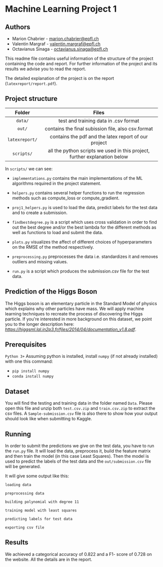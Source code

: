 
  

# Machine Learning Project 1

## **Authors**
  * Marion Chabrier - marion.chabrier@epfl.ch
  * Valentin Margraf - valentin.margraf@epfl.ch
  * Octavianus Sinaga - octavianus.sinaga@epfl.ch

This readme file contains useful information of the structure of the project containing the code and report. For further information of the project and its results we advise you to read the report.

The detailed explanation of the project is on the report (`latexreport/report.pdf`).

  
  

## **Project structure**



| Folder  | Files |
|:--:|:--:|
| `data/`  | test and training data in .csv format |
| `out/`  | contains the final subission file, also csv.format |
| `latexreport/` | contains the pdf and the latex report of our project |
| `scripts/`  | all the python scripts we used in this project, further explanation below |

In `scripts/` we can see:
+  `implementations.py` contains the main implementations of the ML algorithms required in the project statement.

+  `helpers.py` contains several helper functions to run the regression methods such as compute_loss or compute_gradient.

+  `proj1_helpers.py` is used to load the data, predict labels for the test data and to create a submission.

+  `findbestdegree.py` is a script which uses cross validation in order to find out the best degree and/or the best lambda for the different methods as well as functions to load and submit the data.

+  `plots.py` visualizes the affect of different choices of hyperparameters on the RMSE of the method respectively.

+  `preprocessing.py` preprocesses the data i.e. standardizes it and removes outliers and missing values.

+  `run.py` is a script which produces the submission.csv file for the test data.

  

## **Prediction of the Higgs Boson**


The Higgs boson is an elementary particle in the Standard Model of physics which explains why other particles
have mass.  We will apply machine learning techniques to recreate the process of discovering the Higgs particle.
If you're interested in more background on this dataset, we point you to the longer description here: *https://higgsml.lal.in2p3.fr/files/2014/04/documentation_v1.8.pdf*.

## **Prerequisites**
`Python 3+` 
Assuming python is installed, install `numpy` (if not already installed) with one this command:
        
   + `pip install numpy`
  + `conda install numpy`
## **Dataset**
You will find the testing and training data in the folder named `Data`.
Please open this file and unzip both `test.csv.zip` and `train.csv.zip` to extract the csv files.
A `Sample-submission.csv` file is also there to show how your output should look like when submitting to Kaggle.

## **Running**
In order to submit the predictions we give on the test data, you have to run the `run.py` file. It will load the data, preprocess it, build the feature matrix and then train the model (in this case Least Squares). Then the model is used to predict the labels of the test data and the `out/submission.csv` file will be generated.

  

It will give some output like this:


```
loading data

preprocessing data

building polynomial with degree 11

training model with least squares

predicting labels for test data

exporting csv file
```

## **Results**

We achieved a categorical accuracy of 0.822 and a F1- score of  0.728 on the website. All the details are in the report.
